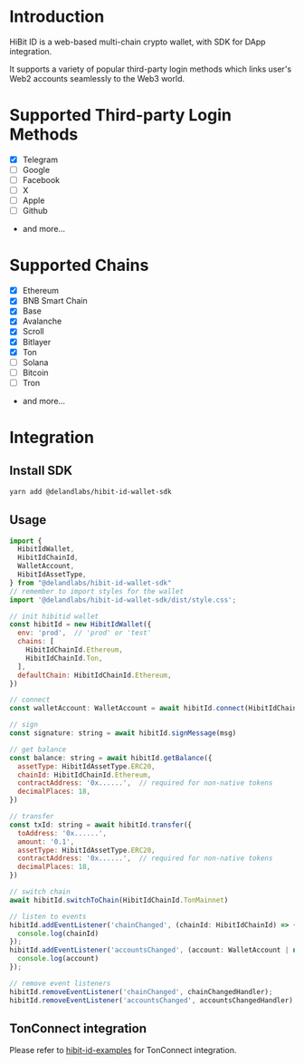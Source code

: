 # Introduction
HiBit ID is a web-based multi-chain crypto wallet, with SDK for DApp integration.

It supports a variety of popular third-party login methods which links user's Web2 accounts seamlessly to the Web3 world.

# Supported Third-party Login Methods
- [x] Telegram
- [ ] Google
- [ ] Facebook
- [ ] X
- [ ] Apple
- [ ] Github
- and more...

# Supported Chains
- [x] Ethereum
- [x] BNB Smart Chain
- [x] Base
- [x] Avalanche
- [x] Scroll
- [x] Bitlayer
- [x] Ton
- [ ] Solana
- [ ] Bitcoin
- [ ] Tron
- and more...

# Integration
## Install SDK
```bash
yarn add @delandlabs/hibit-id-wallet-sdk
```
## Usage
```js
import {
  HibitIdWallet,
  HibitIdChainId,
  WalletAccount,
  HibitIdAssetType,
} from "@delandlabs/hibit-id-wallet-sdk"
// remember to import styles for the wallet
import '@delandlabs/hibit-id-wallet-sdk/dist/style.css';

// init hibitid wallet
const hibitId = new HibitIdWallet({
  env: 'prod',  // 'prod' or 'test'
  chains: [
    HibitIdChainId.Ethereum,
    HibitIdChainId.Ton,
  ],
  defaultChain: HibitIdChainId.Ethereum,
})

// connect
const walletAccount: WalletAccount = await hibitId.connect(HibitIdChainId.Ethereum)

// sign
const signature: string = await hibitId.signMessage(msg)

// get balance
const balance: string = await hibitId.getBalance({
  assetType: HibitIdAssetType.ERC20,
  chainId: HibitIdChainId.Ethereum,
  contractAddress: '0x......',  // required for non-native tokens
  decimalPlaces: 18,
})

// transfer
const txId: string = await hibitId.transfer({
  toAddress: '0x......',
  amount: '0.1',
  assetType: HibitIdAssetType.ERC20,
  contractAddress: '0x......',  // required for non-native tokens
  decimalPlaces: 18,
})

// switch chain
await hibitId.switchToChain(HibitIdChainId.TonMainnet)

// listen to events
hibitId.addEventListener('chainChanged', (chainId: HibitIdChainId) => {
  console.log(chainId)
});
hibitId.addEventListener('accountsChanged', (account: WalletAccount | null) => {
  console.log(account)
});

// remove event listeners
hibitId.removeEventListener('chainChanged', chainChangedHandler);
hibitId.removeEventListener('accountsChanged', accountsChangedHandler);
```

## TonConnect integration
Please refer to [hibit-id-examples](https://github.com/Deland-Labs/hibit-id-examples) for TonConnect integration.
